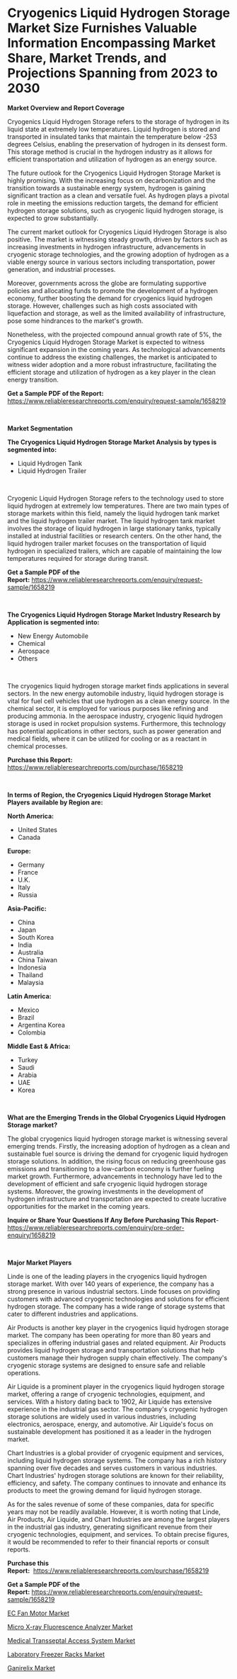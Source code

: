 <p><h1>Cryogenics Liquid Hydrogen Storage Market Size Furnishes Valuable Information Encompassing Market Share, Market Trends, and Projections Spanning from 2023 to 2030</h1></p><p><strong>Market Overview and Report Coverage</strong></p>
<p><p>Cryogenics Liquid Hydrogen Storage refers to the storage of hydrogen in its liquid state at extremely low temperatures. Liquid hydrogen is stored and transported in insulated tanks that maintain the temperature below -253 degrees Celsius, enabling the preservation of hydrogen in its densest form. This storage method is crucial in the hydrogen industry as it allows for efficient transportation and utilization of hydrogen as an energy source.</p><p>The future outlook for the Cryogenics Liquid Hydrogen Storage Market is highly promising. With the increasing focus on decarbonization and the transition towards a sustainable energy system, hydrogen is gaining significant traction as a clean and versatile fuel. As hydrogen plays a pivotal role in meeting the emissions reduction targets, the demand for efficient hydrogen storage solutions, such as cryogenic liquid hydrogen storage, is expected to grow substantially.</p><p>The current market outlook for Cryogenics Liquid Hydrogen Storage is also positive. The market is witnessing steady growth, driven by factors such as increasing investments in hydrogen infrastructure, advancements in cryogenic storage technologies, and the growing adoption of hydrogen as a viable energy source in various sectors including transportation, power generation, and industrial processes.</p><p>Moreover, governments across the globe are formulating supportive policies and allocating funds to promote the development of a hydrogen economy, further boosting the demand for cryogenics liquid hydrogen storage. However, challenges such as high costs associated with liquefaction and storage, as well as the limited availability of infrastructure, pose some hindrances to the market's growth.</p><p>Nonetheless, with the projected compound annual growth rate of 5%, the Cryogenics Liquid Hydrogen Storage Market is expected to witness significant expansion in the coming years. As technological advancements continue to address the existing challenges, the market is anticipated to witness wider adoption and a more robust infrastructure, facilitating the efficient storage and utilization of hydrogen as a key player in the clean energy transition.</p></p>
<p><strong>Get a Sample PDF of the Report:</strong> <a href="https://www.reliableresearchreports.com/enquiry/request-sample/1658219">https://www.reliableresearchreports.com/enquiry/request-sample/1658219</a></p>
<p>&nbsp;</p>
<p><strong>Market Segmentation</strong></p>
<p><strong>The Cryogenics Liquid Hydrogen Storage Market Analysis by types is segmented into:</strong></p>
<p><ul><li>Liquid Hydrogen Tank</li><li>Liquid Hydrogen Trailer</li></ul></p>
<p>&nbsp;</p>
<p><p>Cryogenic Liquid Hydrogen Storage refers to the technology used to store liquid hydrogen at extremely low temperatures. There are two main types of storage markets within this field, namely the liquid hydrogen tank market and the liquid hydrogen trailer market. The liquid hydrogen tank market involves the storage of liquid hydrogen in large stationary tanks, typically installed at industrial facilities or research centers. On the other hand, the liquid hydrogen trailer market focuses on the transportation of liquid hydrogen in specialized trailers, which are capable of maintaining the low temperatures required for storage during transit.</p></p>
<p><strong>Get a Sample PDF of the Report:</strong>&nbsp;<a href="https://www.reliableresearchreports.com/enquiry/request-sample/1658219">https://www.reliableresearchreports.com/enquiry/request-sample/1658219</a></p>
<p>&nbsp;</p>
<p><strong>The Cryogenics Liquid Hydrogen Storage Market Industry Research by Application is segmented into:</strong></p>
<p><ul><li>New Energy Automobile</li><li>Chemical</li><li>Aerospace</li><li>Others</li></ul></p>
<p>&nbsp;</p>
<p><p>The cryogenics liquid hydrogen storage market finds applications in several sectors. In the new energy automobile industry, liquid hydrogen storage is vital for fuel cell vehicles that use hydrogen as a clean energy source. In the chemical sector, it is employed for various purposes like refining and producing ammonia. In the aerospace industry, cryogenic liquid hydrogen storage is used in rocket propulsion systems. Furthermore, this technology has potential applications in other sectors, such as power generation and medical fields, where it can be utilized for cooling or as a reactant in chemical processes.</p></p>
<p><strong>Purchase this Report:</strong>&nbsp; <a href="https://www.reliableresearchreports.com/purchase/1658219">https://www.reliableresearchreports.com/purchase/1658219</a></p>
<p>&nbsp;</p>
<p><strong>In terms of Region, the Cryogenics Liquid Hydrogen Storage Market Players available by Region are:</strong></p>
<p>
    <p> <strong> North America: </strong>
        <ul>
            <li>United States</li>
            <li>Canada</li>
        </ul>
        </p> 
    <p> <strong> Europe: </strong>
        <ul>
            <li>Germany</li>
            <li>France</li>
            <li>U.K.</li>
            <li>Italy</li>
            <li>Russia</li>
        </ul>
        </p> 
    <p> <strong> Asia-Pacific: </strong>
        <ul>
            <li>China</li>
            <li>Japan</li>
            <li>South Korea</li>
            <li>India</li>
            <li>Australia</li>
            <li>China Taiwan</li>
            <li>Indonesia</li>
            <li>Thailand</li>
            <li>Malaysia</li>
        </ul>
        </p> 
    <p> <strong> Latin America: </strong>
        <ul>
            <li>Mexico</li>
            <li>Brazil</li>
            <li>Argentina Korea</li>
            <li>Colombia</li>
        </ul>
        </p> 
    <p> <strong> Middle East & Africa: </strong>
        <ul>
            <li>Turkey</li>
            <li>Saudi</li>
            <li>Arabia</li>
            <li>UAE</li>
            <li>Korea</li>
        </ul>
    </p>
    </p>
<p>&nbsp;</p>
<p><strong>What are the Emerging Trends in the Global Cryogenics Liquid Hydrogen Storage market?</strong></p>
<p><p>The global cryogenics liquid hydrogen storage market is witnessing several emerging trends. Firstly, the increasing adoption of hydrogen as a clean and sustainable fuel source is driving the demand for cryogenic liquid hydrogen storage solutions. In addition, the rising focus on reducing greenhouse gas emissions and transitioning to a low-carbon economy is further fueling market growth. Furthermore, advancements in technology have led to the development of efficient and safe cryogenic liquid hydrogen storage systems. Moreover, the growing investments in the development of hydrogen infrastructure and transportation are expected to create lucrative opportunities for the market in the coming years.</p></p>
<p><strong>Inquire or Share Your Questions If Any Before Purchasing This Report</strong>- <a href="https://www.reliableresearchreports.com/enquiry/pre-order-enquiry/1658219">https://www.reliableresearchreports.com/enquiry/pre-order-enquiry/1658219</a></p>
<p>&nbsp;</p>
<p><strong>Major Market Players</strong></p>
<p><p>Linde is one of the leading players in the cryogenics liquid hydrogen storage market. With over 140 years of experience, the company has a strong presence in various industrial sectors. Linde focuses on providing customers with advanced cryogenic technologies and solutions for efficient hydrogen storage. The company has a wide range of storage systems that cater to different industries and applications.</p><p>Air Products is another key player in the cryogenics liquid hydrogen storage market. The company has been operating for more than 80 years and specializes in offering industrial gases and related equipment. Air Products provides liquid hydrogen storage and transportation solutions that help customers manage their hydrogen supply chain effectively. The company's cryogenic storage systems are designed to ensure safe and reliable operations.</p><p>Air Liquide is a prominent player in the cryogenics liquid hydrogen storage market, offering a range of cryogenic technologies, equipment, and services. With a history dating back to 1902, Air Liquide has extensive experience in the industrial gas sector. The company's cryogenic hydrogen storage solutions are widely used in various industries, including electronics, aerospace, energy, and automotive. Air Liquide's focus on sustainable development has positioned it as a leader in the hydrogen market.</p><p>Chart Industries is a global provider of cryogenic equipment and services, including liquid hydrogen storage systems. The company has a rich history spanning over five decades and serves customers in various industries. Chart Industries' hydrogen storage solutions are known for their reliability, efficiency, and safety. The company continues to innovate and enhance its products to meet the growing demand for liquid hydrogen storage.</p><p>As for the sales revenue of some of these companies, data for specific years may not be readily available. However, it is worth noting that Linde, Air Products, Air Liquide, and Chart Industries are among the largest players in the industrial gas industry, generating significant revenue from their cryogenic technologies, equipment, and services. To obtain precise figures, it would be recommended to refer to their financial reports or consult  reports.</p></p>
<p><strong>Purchase this Report:</strong>&nbsp;&nbsp;<a href="https://www.reliableresearchreports.com/purchase/1658219">https://www.reliableresearchreports.com/purchase/1658219</a></p>
<p></p>
<p><strong>Get a Sample PDF of the Report:</strong>&nbsp;<a href="https://www.reliableresearchreports.com/enquiry/request-sample/1658219">https://www.reliableresearchreports.com/enquiry/request-sample/1658219</a></p>
<p><p><a href="https://www.linkedin.com/pulse/ec-fan-motor-market-research-report-unlocks-analysis-financial-ckntc/">EC Fan Motor Market</a></p><p><a href="https://github.com/sofayahoo2023/Market-Research-Report-List-1/blob/main/micro-x-ray-fluorescence-analyzer-market.md">Micro X-ray Fluorescence Analyzer Market</a></p><p><a href="https://github.com/vimar16th/Market-Research-Report-List-1/blob/main/medical-transseptal-access-system-market.md">Medical Transseptal Access System Market</a></p><p><a href="https://www.linkedin.com/pulse/decoding-laboratory-freezer-racks-market-deep-dive-latest-trends-awpjc/">Laboratory Freezer Racks Market</a></p><p><a href="https://medium.com/@rebeccabower1903/ganirelix-market-trends-and-market-analysis-forecasted-for-period-2023-2030-2e969a92c955">Ganirelix Market</a></p></p>